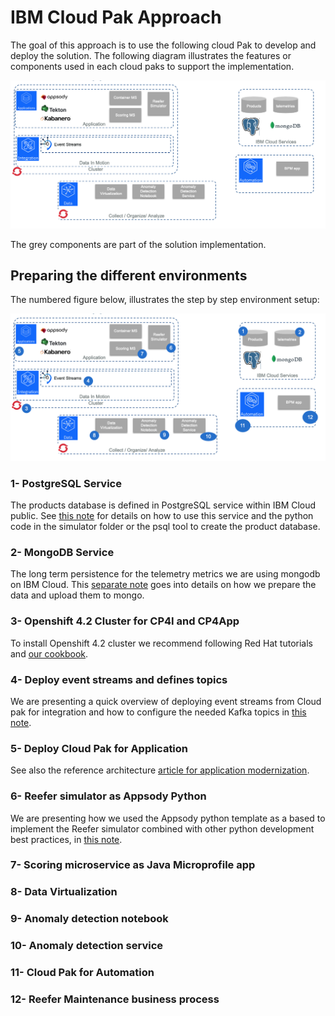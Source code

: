 # IBM Cloud Pak Approach

The goal of this approach is to use the following cloud Pak to develop and deploy the solution. The following diagram illustrates the features or components used in each cloud paks to support the implementation.

![](images/cp-approach.png)

The grey components are part of the solution implementation. 

## Preparing the different environments

The numbered figure below, illustrates the step by step environment setup:

![](images/cp-approach-num.png)

### 1- PostgreSQL Service

The products database is defined in PostgreSQL service within IBM Cloud public. See [this note](collect/products-postgres.md) for details on how to use this service and the python code in the simulator folder or the psql tool to create the product database. 

### 2- MongoDB Service

The long term persistence for the telemetry metrics we are using mongodb on IBM Cloud. This [separate note](collect/mongodb-telemetries.md) goes into details on how we prepare the data and upload them to mongo.

### 3- Openshift 4.2 Cluster for CP4I and CP4App

To install Openshift 4.2 cluster we recommend following Red Hat tutorials and [our cookbook]().

### 4- Deploy event streams and defines topics

We are presenting a quick overview of deploying event streams from Cloud pak for integration and how to configure the needed Kafka topics in [this note](infuse/event-streams.md).


### 5- Deploy Cloud Pak for Application


See also the reference architecture [article for application modernization](https://www.ibm.com/cloud/garage/architectures/application-modernization).

### 6- Reefer simulator as Appsody Python

We are presenting how we used the Appsody python template as a based to implement the Reefer simulator combined with other python development best practices, in [this note](infuse/simul-app.md).

### 7- Scoring microservice as Java Microprofile app

### 8- Data Virtualization 

### 9- Anomaly detection notebook

### 10- Anomaly detection service

### 11- Cloud Pak for Automation

### 12- Reefer Maintenance business process

